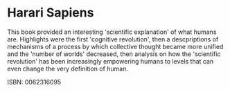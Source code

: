 # Harari Sapiens

This book provided an interesting 'scientific explanation' of what humans are. Highlights were the first 'cognitive revolution', then a descpriptions of mechanisms of a process by which collective thought became more unified and the 'number of worlds' decreased, then analysis on how the 'scientific revolution' has been increasingly empowering humans to levels that can even change the very definition of human.

ISBN: 0062316095
